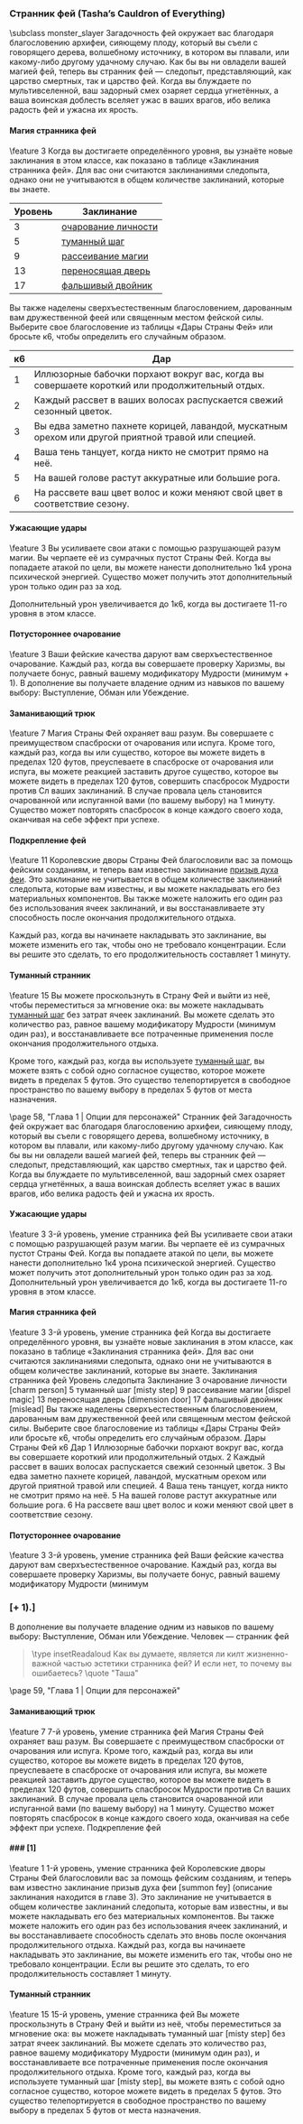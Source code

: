 ### Странник фей (Tasha’s Cauldron of Everything)
\subclass monster_slayer
Загадочность фей окружает вас благодаря благословению архифеи, сияющему плоду, который вы съели с говорящего дерева, волшебному источнику, в котором вы плавали, или какому-либо другому удачному случаю. Как бы вы ни овладели вашей магией фей, теперь вы странник фей — следопыт, представляющий, как царство смертных, так и царство фей. Когда вы блуждаете по мультивселенной, ваш задорный смех озаряет сердца угнетённых, а ваша воинская доблесть вселяет ужас в ваших врагов, ибо велика радость фей и ужасна их ярость.

#### Магия странника фей
\feature 3
Когда вы достигаете определённого уровня, вы узнаёте новые заклинания в этом классе, как показано в таблице «Заклинания странника фей». Для вас они считаются заклинаниями следопыта, однако они не учитываются в общем количестве заклинаний, которые вы знаете.

Уровень | Заклинание
---|---
3 | [очарование личности](spell.charm_person)
5 | [туманный шаг](spell.misty_step)
9 | [рассеивание магии](spell.dispel_magic)
13 | [переносящая дверь](spell.dimension_door)
17 | [фальшивый двойник](spell.mislead)

Вы также наделены сверхъестественным благословением, дарованным вам дружественной феей или священным местом фейской силы. Выберите свое благословение из таблицы «Дары Страны Фей» или бросьте к6, чтобы определить его случайным образом.

к6 | Дар
---|---
1 | Иллюзорные бабочки порхают вокруг вас, когда вы совершаете короткий или продолжительный отдых.
2 | Каждый рассвет в ваших волосах распускается свежий сезонный цветок.
3 | Вы едва заметно пахнете корицей, лавандой, мускатным орехом или другой приятной травой или специей.
4 | Ваша тень танцует, когда никто не смотрит прямо на неё.
5 | На вашей голове растут аккуратные или большие рога.
6 | На рассвете ваш цвет волос и кожи меняют свой цвет в соответствие сезону.

#### Ужасающие удары
\feature 3
Вы усиливаете свои атаки с помощью разрушающей разум магии. Вы черпаете её из сумрачных пустот Страны Фей. Когда вы попадаете атакой по цели, вы можете нанести дополнительно 1к4 урона психической энергией. Существо может получить этот дополнительный урон только один раз за ход.

Дополнительный урон увеличивается до 1к6, когда вы достигаете 11-го уровня в этом классе.

#### Потустороннее очарование
\feature 3
Ваши фейские качества даруют вам сверхъестественное очарование. Каждый раз, когда вы совершаете проверку Харизмы, вы получаете бонус, равный вашему модификатору Мудрости (минимум + 1).
В дополнение вы получаете владение одним из навыков по вашему выбору: Выступление, Обман или Убеждение.

#### Заманивающий трюк
\feature 7
Магия Страны Фей охраняет ваш разум. Вы совершаете с преимуществом спасброски от очарования или испуга.
Кроме того, каждый раз, когда вы или существо, которое вы можете видеть в пределах 120 футов, преуспеваете в спасброске от очарования или испуга, вы можете реакцией заставить другое существо, которое вы можете видеть в пределах 120 футов, совершить спасбросок Мудрости против Сл ваших заклинаний. В случае провала цель становится очарованной или испуганной вами (по вашему выбору) на 1 минуту. Существо может повторять спасбросок в конце каждого своего хода, оканчивая на себе эффект при успехе.

#### Подкрепление фей
\feature 11
Королевские дворы Страны Фей благословили вас за помощь фейским созданиям, и теперь вам известно заклинание [призыв духа феи](spell.summon_fey). Это заклинание не учитывается в общем количестве заклинаний следопыта, которые вам известны, и вы можете накладывать его без материальных компонентов. Вы также можете наложить его один раз без использования ячеек заклинаний, и вы восстанавливаете эту способность после окончания продолжительного отдыха.

Каждый раз, когда вы начинаете накладывать это заклинание, вы можете изменить его так, чтобы оно не требовало концентрации. Если вы решите это сделать, то его продолжительность составляет 1 минуту.

#### Туманный странник
\feature 15
Вы можете проскользнуть в Страну Фей и выйти из неё, чтобы переместиться за мгновение ока: вы можете накладывать [туманный шаг](spell.misty_step) без затрат ячеек заклинаний. Вы можете сделать это количество раз, равное вашему модификатору Мудрости (минимум один раз), и восстанавливаете все потраченные применения после окончания продолжительного отдыха.

Кроме того, каждый раз, когда вы используете [туманный шаг](spell.misty_step), вы можете взять с собой одно согласное существо, которое можете видеть в пределах 5 футов. Это существо телепортируется в свободное пространство по вашему выбору в пределах 5 футов от места назначения.


\page 58, "Глава 1 | Опции для персонажей"
Странник фей
Загадочность фей окружает вас благодаря благословению архифеи, сияющему плоду, который вы съели с говорящего дерева, волшебному источнику, в котором вы плавали, или какому-либо другому удачному случаю. Как бы вы ни овладели вашей магией фей, теперь вы странник фей — следопыт, представляющий, как царство смертных, так и царство фей. Когда вы блуждаете по мультивселенной, ваш задорный смех озаряет сердца угнетённых, а ваша воинская доблесть вселяет ужас в ваших врагов, ибо велика радость фей и ужасна их ярость.
#### Ужасающие удары
\feature 3
3-й уровень, умение странника фей
Вы усиливаете свои атаки с помощью разрушающей разум магии. Вы черпаете её из сумрачных пустот Страны Фей. Когда вы попадаете атакой по цели, вы можете нанести дополнительно 1к4 урона психической энергией. Существо может получить этот дополнительный урон только один раз за ход.
Дополнительный урон увеличивается до 1к6,
когда вы достигаете 11-го уровня в этом классе.
#### Магия странника фей
\feature 3
3-й уровень, умение странника фей
Когда вы достигаете определённого уровня, вы узнаёте новые заклинания в этом классе, как показано в таблице «Заклинания странника фей». Для вас они считаются заклинаниями следопыта, однако они не учитываются в общем количестве заклинаний, которые вы знаете.
Заклинания странника фей
Уровень следопыта Заклинание
3 очарование личности [charm person]
5 туманный шаг [misty step]
9 рассеивание магии [dispel magic]
13 переносящая дверь [dimension door]
17 фальшивый двойник [mislead]
Вы также наделены сверхъестественным благословением, дарованным вам дружественной феей или священным местом фейской силы. Выберите свое благословение из таблицы «Дары Страны Фей» или бросьте к6, чтобы определить его случайным образом.
Дары Страны Фей к6 Дар
1 Иллюзорные бабочки порхают вокруг вас, когда вы совершаете короткий или продолжительный отдых.
2 Каждый рассвет в ваших волосах распускается свежий сезонный цветок.
3 Вы едва заметно пахнете корицей, лавандой, мускатным орехом или другой приятной травой или специей.
4 Ваша тень танцует, когда никто не смотрит прямо на неё.
5 На вашей голове растут аккуратные или большие рога.
6 На рассвете ваш цвет волос и кожи меняют свой цвет в соответствие сезону.
#### Потустороннее очарование
\feature 3
3-й уровень, умение странника фей
Ваши фейские качества даруют вам сверхъестественное очарование. Каждый раз, когда вы совершаете проверку Харизмы, вы получаете бонус, равный вашему модификатору Мудрости (минимум

### [+ 1).]
В дополнение вы получаете владение одним из навыков по вашему выбору: Выступление, Обман или Убеждение.
Человек — странник фей
> \type insetReadaloud
> Как вы думаете, является ли килт жизненно-важной частью эстетики странника фей? И если нет, то почему вы ошибаетесь?
> \quote "Таша"

\page 59, "Глава 1 | Опции для персонажей"
#### Заманивающий трюк
\feature 7
7-й уровень, умение странника фей
Магия Страны Фей охраняет ваш разум. Вы совершаете с преимуществом спасброски от очарования или испуга.
Кроме того, каждый раз, когда вы или существо, которое вы можете видеть в пределах 120
футов, преуспеваете в спасброске от очарования или испуга, вы можете реакцией заставить другое существо, которое вы можете видеть в пределах
120 футов, совершить спасбросок Мудрости против Сл ваших заклинаний. В случае провала цель становится очарованной или испуганной вами
(по вашему выбору) на 1 минуту. Существо может повторять спасбросок в конце каждого своего хода, оканчивая на себе эффект при успехе.
Подкрепление фей

#### ### [1]
\feature 1
1-й уровень, умение странника фей
Королевские дворы Страны Фей благословили вас за помощь фейским созданиям, и теперь вам известно заклинание призыв духа феи [summon fey]
(описание заклинания находится в главе 3). Это заклинание не учитывается в общем количестве заклинаний следопыта, которые вам известны, и вы можете накладывать его без материальных компонентов. Вы также можете наложить его один раз без использования ячеек заклинаний, и вы восстанавливаете способность сделать это вновь после окончания продолжительного отдыха.
Каждый раз, когда вы начинаете накладывать это заклинание, вы можете изменить его так, чтобы оно не требовало концентрации. Если вы решите это сделать, то его продолжительность составляет 1 минуту.
#### Туманный странник
\feature 15
15-й уровень, умение странника фей
Вы можете проскользнуть в Страну Фей и выйти из неё, чтобы переместиться за мгновение ока: вы можете накладывать туманный шаг [misty step] без затрат ячеек заклинаний. Вы можете сделать это количество раз, равное вашему модификатору Мудрости (минимум один раз), и восстанавливаете все потраченные применения после окончания продолжительного отдыха.
Кроме того, каждый раз, когда вы используете туманный шаг [misty step], вы можете взять с собой одно согласное существо, которое можете видеть в пределах 5 футов. Это существо телепортируется в свободное пространство по вашему выбору в пределах 5 футов от места назначения.
